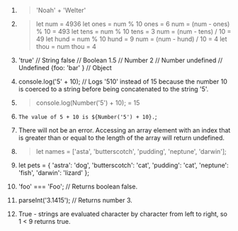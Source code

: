 1. > 'Noah' + 'Welter'

2. > let num = 4936
   > let ones = num % 10
   > ones
   = 6
   > num = (num - ones) % 10
   = 493
   > let tens = num % 10
   > tens
   = 3
   > num = (num - tens) / 10
   = 49
   > let hund = num % 10
   > hund
   = 9
   > num = (num - hund) / 10
   = 4
   > let thou = num
   > thou
   = 4

3. 'true'        // String
   false         // Boolean
   1.5           // Number
   2             // Number
   undefined     // Undefined
   {foo: 'bar' } // Object

4. console.log('5' + 10); // Logs '510' instead of 15 because the number 10 is coerced to a string before being concatenated to the string '5'.

5. > console.log(Number('5') + 10);
   = 15

6. `The value of 5 + 10 is ${Number('5') + 10}.`;

7. There will not be an error. Accessing an array element with an index that is greater than or equal to the length of the array will return undefined.

8. > let names = ['asta', 'butterscotch', 'pudding', 'neptune', 'darwin'];

9. let pets = { 'astra': 'dog',
                'butterscotch': 'cat',
                'pudding': 'cat',
                'neptune': 'fish',
                'darwin': 'lizard'
   };

10. 'foo' === 'Foo'; // Returns boolean false.

11. parseInt('3.1415'); // Returns number 3.

12. True - strings are evaluated character by character from left to right, so 1 < 9 returns true.
